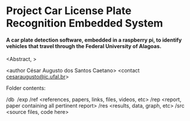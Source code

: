 # Project Car License Plate Recognition Embedded System
#### A car plate detection software, embedded in a raspberry pi, to identify vehicles that travel through the Federal University of Alagoas.
<Abstract,  >

<author César Augusto dos Santos Caetano>
<contact cesaraugusto@ic.ufal.br>


Folder contents:

/db <image database>
/exp <experiments>
/ref <references, papers, links, files, videos, etc>
/rep <report, paper containing all pertinent report>
/res <results, data, graph, etc>
/src <source files, code here>
